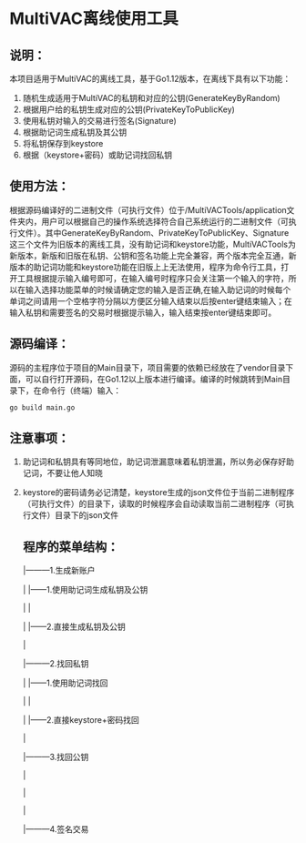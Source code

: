 # MultiVAC离线使用工具

## 说明：

本项目适用于MultiVAC的离线工具，基于Go1.12版本，在离线下具有以下功能：

1. 随机生成适用于MultiVAC的私钥和对应的公钥(GenerateKeyByRandom)
2. 根据用户给的私钥生成对应的公钥(PrivateKeyToPublicKey)
3. 使用私钥对输入的交易进行签名(Signature)
4. 根据助记词生成私钥及其公钥
5. 将私钥保存到keystore
6. 根据（keystore+密码）或助记词找回私钥

## 使用方法：
根据源码编译好的二进制文件（可执行文件）位于/MultiVACTools/application文件夹内，用户可以根据自己的操作系统选择符合自己系统运行的二进制文件（可执行文件）。其中GenerateKeyByRandom、PrivateKeyToPublicKey、Signature这三个文件为旧版本的离线工具，没有助记词和keystore功能，MultiVACTools为新版本，新版和旧版在私钥、公钥和签名功能上完全兼容，两个版本完全互通，新版本的助记词功能和keystore功能在旧版上上无法使用，程序为命令行工具，打开工具根据提示输入编号即可，在输入编号时程序只会关注第一个输入的字符，所以在输入选择功能菜单的时候请确定您的输入是否正确,在输入助记词的时候每个单词之间请用一个空格字符分隔以方便区分输入结束以后按enter键结束输入；在输入私钥和需要签名的交易时根据提示输入，输入结束按enter键结束即可。 
## 源码编译：
源码的主程序位于项目的Main目录下，项目需要的依赖已经放在了vendor目录下面，可以自行打开源码，在Go1.12以上版本进行编译。编译的时候跳转到Main目录下，在命令行（终端）输入：

```bash
go build main.go
```

## 注意事项：

1. 助记词和私钥具有等同地位，助记词泄漏意味着私钥泄漏，所以务必保存好助记词，不要让他人知晓

2. keystore的密码请务必记清楚，keystore生成的json文件位于当前二进制程序（可执行文件）的目录下，读取的时候程序会自动读取当前二进制程序（可执行文件）目录下的json文件

   ## 程序的菜单结构：

   |———1.生成新账户

   |                      |——1.使用助记词生成私钥及公钥

   |                      | 

   |                      |——2.直接生成私钥及公钥

   |

   |———2.找回私钥

   |                      |——1.使用助记词找回

   |                      | 

   |                      |——2.直接keystore+密码找回

   |

   |———3.找回公钥

   |

   |

   |

   |———4.签名交易

